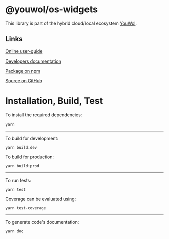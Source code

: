 # @youwol/os-widgets



This library is part of the hybrid cloud/local ecosystem
[YouWol](https://platform.youwol.com/applications/@youwol/platform/latest).

## Links

[Online user-guide](https://l.youwol.com/doc/@youwol/os-widgets)

[Developers documentation](https://platform.youwol.com/applications/@youwol/cdn-explorer/latest?package=@youwol/os-widgets&tab=doc)

[Package on npm](https://www.npmjs.com/package/@youwol/os-widgets)

[Source on GitHub](https://github.com/youwol/os-widgets)

# Installation, Build, Test

To install the required dependencies:

```shell
yarn
```

---

To build for development:

```shell
yarn build:dev
```

To build for production:

```shell
yarn build:prod
```

---

To run tests:

```shell
yarn test
```

Coverage can be evaluated using:

```shell
yarn test-coverage
```

---

To generate code's documentation:

```shell
yarn doc
```
